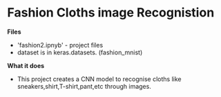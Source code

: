 # Fashion Cloths image Recognistion
**Files**
- 'fashion2.ipnyb' - project files
- dataset is in keras.datasets. (fashion_mnist)

**What it does**
- This project creates a CNN model to recognise cloths like sneakers,shirt,T-shirt,pant,etc through images.
